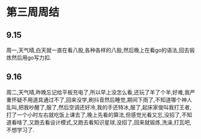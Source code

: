 # 第三周周结

## 9.15
  周一,天气晴,白天就一直在看八股,各种各样的八股,然后晚上在看go的语法,回去锻炼然后用go写力扣.
## 9.16
  周二,天气晴,昨晚忘记给平板充电了,所以早上没怎么看,还玩了羊了个羊,好难,我严重怀疑不用道具通过不了,回来没学,刷抖音然后睡觉,期间下雨了,不知道哪个神人乱叫,把我吵醒了,服了,然后空调还好冷,我的手还特冰,服了,起床家俊叫我打王者,打了一个小时左右就吃饭上课去了,晚上先看的算法,但感觉光看又忘,没招了,不知道看啥了,又跑去看设计模式,又跑去看知识星球,没招了,回来就锻炼,洗澡,打瓦吧,不想学习了.

